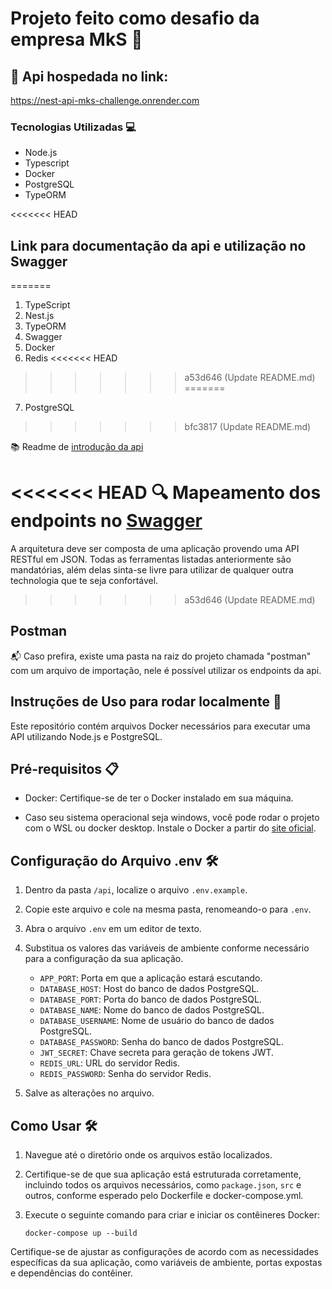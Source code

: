 # Projeto feito como desafio da empresa MkS 🚀

## 🔗 Api hospedada no link: 

<a href="https://nest-api-mks-challenge.onrender.com" target="_blank">https://nest-api-mks-challenge.onrender.com</a>

### Tecnologias Utilizadas 💻

- Node.js
- Typescript
- Docker
- PostgreSQL
- TypeORM

<<<<<<< HEAD
## Link para documentação da api e utilização no Swagger
=======
1. TypeScript
2. Nest.js
3. TypeORM
4. Swagger
5. Docker
6. Redis
<<<<<<< HEAD
>>>>>>> a53d646 (Update README.md)
=======
7. PostgreSQL
>>>>>>> bfc3817 (Update README.md)

📚 Readme de <a href="https://github.com/Marcos-SCO/nest-api-mks-challenge/tree/main/api#readme">introdução da api</a> 

<<<<<<< HEAD
🔍 Mapeamento dos endpoints no <a href="https://app.swaggerhub.com/apis-docs/SKYP33_1/mks-nest-api-challenge/1.0.0" target="_blank">Swagger</a>
=======
A arquitetura deve ser composta de uma aplicação provendo uma API RESTful em JSON. Todas as ferramentas listadas anteriormente são mandatórias, além delas sinta-se livre para utilizar de qualquer outra technologia que te seja confortável. 
>>>>>>> a53d646 (Update README.md)

## Postman

📬 Caso prefira, existe uma pasta na raiz do projeto chamada "postman" com um arquivo de importação, nele é possível utilizar os endpoints da api.

## Instruções de Uso para rodar localmente 🚀

Este repositório contém arquivos Docker necessários para executar uma API utilizando Node.js e PostgreSQL.

## Pré-requisitos 📋

- Docker: Certifique-se de ter o Docker instalado em sua máquina. 

- Caso seu sistema operacional seja windows, você pode rodar o projeto com o WSL ou docker desktop. Instale o Docker a partir do <a href="https://www.docker.com/products/docker-desktop" target="_blank">site oficial</a>.


## Configuração do Arquivo .env 🛠️

1. Dentro da pasta `/api`, localize o arquivo `.env.example`.

2. Copie este arquivo e cole na mesma pasta, renomeando-o para `.env`.

3. Abra o arquivo `.env` em um editor de texto.

4. Substitua os valores das variáveis de ambiente conforme necessário para a configuração da sua aplicação.

    - `APP_PORT`: Porta em que a aplicação estará escutando.
    - `DATABASE_HOST`: Host do banco de dados PostgreSQL.
    - `DATABASE_PORT`: Porta do banco de dados PostgreSQL.
    - `DATABASE_NAME`: Nome do banco de dados PostgreSQL.
    - `DATABASE_USERNAME`: Nome de usuário do banco de dados PostgreSQL.
    - `DATABASE_PASSWORD`: Senha do banco de dados PostgreSQL.
    - `JWT_SECRET`: Chave secreta para geração de tokens JWT.
    - `REDIS_URL`: URL do servidor Redis.
    - `REDIS_PASSWORD`: Senha do servidor Redis.

5. Salve as alterações no arquivo.

## Como Usar 🛠️

1. Navegue até o diretório onde os arquivos estão localizados.

2. Certifique-se de que sua aplicação está estruturada corretamente, incluindo todos os arquivos necessários, como `package.json`, `src` e outros, conforme esperado pelo Dockerfile e docker-compose.yml.

3. Execute o seguinte comando para criar e iniciar os contêineres Docker:

    ```
    docker-compose up --build
    ```

Certifique-se de ajustar as configurações de acordo com as necessidades específicas da sua aplicação, como variáveis de ambiente, portas expostas e dependências do contêiner.